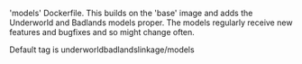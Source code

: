 'models' Dockerfile. This builds on the 'base' image and adds the Underworld and Badlands models proper. The models regularly receive new features and bugfixes and so might change often.

Default tag is underworldbadlandslinkage/models

